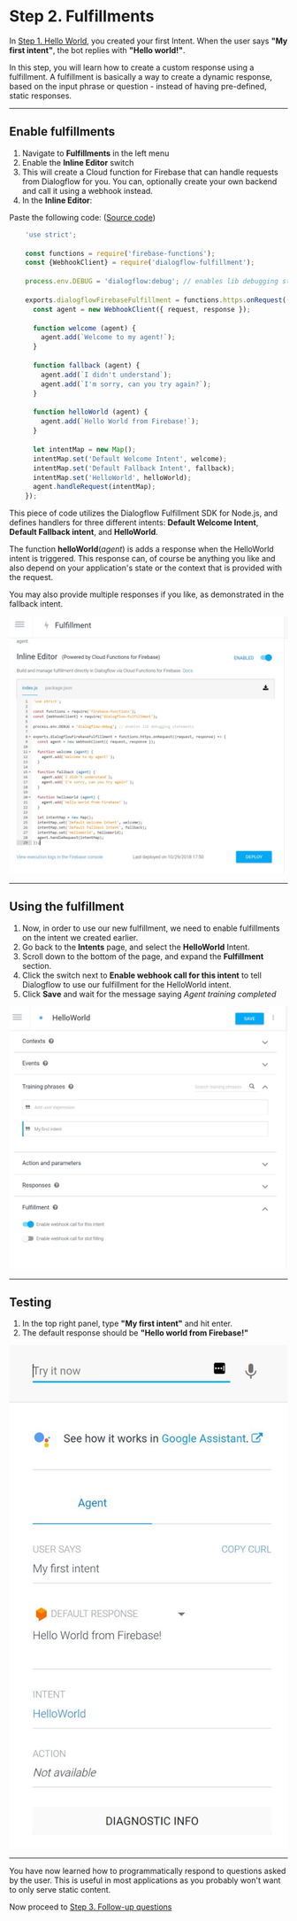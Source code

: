 # Step 2. Fulfillments

In [Step 1. Hello World](https://github.com/tibbing/jwy-dlgflow-demo/tree/steps/1.HelloWorld), you created your first Intent. When the user says **"My first intent"**, the bot replies with **"Hello world!"**.

In this step, you will learn how to create a custom response using a fulfillment. A fulfillment is basically a way to create a dynamic response, based on the input phrase or question - instead of having pre-defined, static responses. 


----
## Enable fulfillments

1. Navigate to **Fulfillments** in the left menu
2. Enable the **Inline Editor** switch
3. This will create a Cloud function for Firebase that can handle requests from Dialogflow for you. You can, optionally create your own backend and call it using a webhook instead. 
4. In the **Inline Editor**:

Paste the following code: ([Source code](/src/fulfillment-fn-node6.js))

```javascript
    'use strict';

    const functions = require('firebase-functions');
    const {WebhookClient} = require('dialogflow-fulfillment');

    process.env.DEBUG = 'dialogflow:debug'; // enables lib debugging statements

    exports.dialogflowFirebaseFulfillment = functions.https.onRequest((request, response) => {
      const agent = new WebhookClient({ request, response });

      function welcome (agent) {
        agent.add(`Welcome to my agent!`);
      }

      function fallback (agent) {
        agent.add(`I didn't understand`);
        agent.add(`I'm sorry, can you try again?`);
      }

      function helloWorld (agent) {
        agent.add(`Hello World from Firebase!`);
      }

      let intentMap = new Map();
      intentMap.set('Default Welcome Intent', welcome);
      intentMap.set('Default Fallback Intent', fallback);
      intentMap.set('HelloWorld', helloWorld);
      agent.handleRequest(intentMap);
    });
```
This piece of code utilizes the Dialogflow Fulfillment SDK for Node.js, and defines handlers for three different intents: **Default Welcome Intent**, **Default Fallback intent**, and **HelloWorld**. 

The function **helloWorld**(*agent*) is adds a response when the HelloWorld intent is triggered. This response can, of course be anything you like and also depend on your application's state or the context that is provided with the request. 

You may also provide multiple responses if you like, as demonstrated in the fallback intent. 


![Fulfillment Inline Editor](FulfillmentInline.JPG?raw=true "Fulfillment Inline Editor")



----
## Using the fulfillment

1. Now, in order to use our new fulfillment, we need to enable fulfillments on the intent we created earlier.
2. Go back to the **Intents** page, and select the **HelloWorld** Intent.
3. Scroll down to the bottom of the page, and expand the **Fulfillment** section.
4. Click the switch next to **Enable webhook call for this intent** to tell Dialogflow to use our fulfillment for the HelloWorld intent.
5. Click **Save** and wait for the message saying *Agent training completed*

![Enable webhook call](HelloWorldWithFulfillment.JPG?raw=true "Enable webhook call")


----
## Testing

1. In the top right panel, type **"My first intent"** and hit enter.
2. The default response should be **"Hello world from Firebase!"**


![Testing](HelloWorldWithFulfillmentTest.JPG?raw=true "Testing")

----

You have now learned how to programmatically respond to questions asked by the user. This is useful in most applications as you probably won't want to only serve static content. 
 
Now proceed to [Step 3. Follow-up questions](https://github.com/tibbing/jwy-dlgflow-demo/tree/steps/3.FollowUps)

